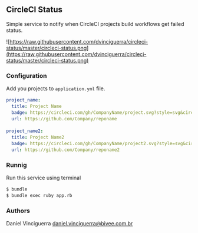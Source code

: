 ## CircleCI Status

Simple service to notify when CircleCI projects build workflows get failed status.

![https://raw.githubusercontent.com/dvinciguerra/circleci-status/master/circleci-status.png](https://raw.githubusercontent.com/dvinciguerra/circleci-status/master/circleci-status.png)

### Configuration

Add you projects to `application.yml` file.

```yaml
project_name:
  title: Project Name
  badge: https://circleci.com/gh/CompanyName/project.svg?style=svg&circle-token=[TOKEN]
  url: https://github.com/Company/reponame

project_name2:
  title: Project Name2
  badge: https://circleci.com/gh/CompanyName/project2.svg?style=svg&circle-token=[TOKEN]
  url: https://github.com/Company/reponame2
```

### Runnig

Run this service using terminal

```bash
$ bundle
$ bundle exec ruby app.rb
```


### Authors

Daniel Vinciguerra <daniel.vinciguerra@bivee.com.br>
